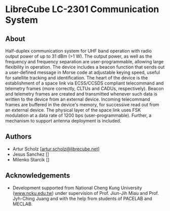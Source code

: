 # LibreCube LC-2301 Communication System

## About

Half-duplex communication system for UHF band operation with radio output power of up to 31 dBm (>1 W). The output power, as well as the frequency and frequency separation are user-programmable, allowing large flexibility in operation. The device includes a beacon function that sends out a user-defined message in Morse code at adjustable keying speed, useful for satellite tracking and identification. The heart of the device is the establishment of a space link via ECSS/CCSDS compliant telecommand and telemetry frames (more correctly, CLTUs and CADUs, respectively). Beacon and telemetry frames are created and transmitted whenever such data is written to the device from an external device. Incoming telecommand frames are buffered in the device's memory, for successive read out from an external device. The physical layer of the space link uses FSK modulation at a data rate of 1200 bps (user-programmable). Further, a mechanism to support antenna deployment is included.

## Authors

- Artur Scholz [artur.scholz@librecube.net]
- Jesus Sanchez []
- Milenko Starcik []

## Acknowledgements

- Development supported from National Cheng Kung University (www.ncku.edu.tw) under supervision of Prof. Jiun-Jih Miau and Prof. Jyh-Ching Juang and with the help from students of PACELAB and MECLAB.
